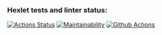 ### Hexlet tests and linter status:
[![Actions Status](https://github.com/EkaterinaVag/frontend-project-11/actions/workflows/hexlet-check.yml/badge.svg)](https://github.com/EkaterinaVag/frontend-project-11/actions)
[![Maintainability](https://api.codeclimate.com/v1/badges/1078e0b84a80c06c972c/maintainability)](https://codeclimate.com/github/EkaterinaVag/frontend-project-11/maintainability)
[![Github Actions](https://github.com/EkaterinaVag/frontend-project-11/actions/workflows/github-actions.yml/badge.svg)](https://github.com/EkaterinaVag/frontend-project-11/actions/workflows/github-actions.yml)